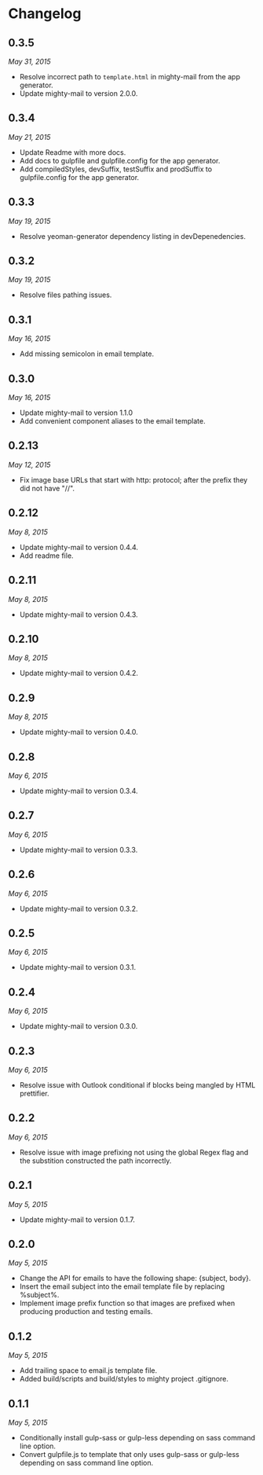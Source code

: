 # Changelog

## 0.3.5

*May 31, 2015*

- Resolve incorrect path to `template.html` in mighty-mail from the app generator.
- Update mighty-mail to version 2.0.0.


## 0.3.4

*May 21, 2015*

- Update Readme with more docs.
- Add docs to gulpfile and gulpfile.config for the app generator.
- Add compiledStyles, devSuffix, testSuffix and prodSuffix to gulpfile.config for the app generator.


## 0.3.3

*May 19, 2015*

- Resolve yeoman-generator dependency listing in devDepenedencies.


## 0.3.2

*May 19, 2015*

- Resolve files pathing issues.


## 0.3.1

*May 16, 2015*

- Add missing semicolon in email template.


## 0.3.0

*May 16, 2015*

- Update mighty-mail to version 1.1.0
- Add convenient component aliases to the email template.


## 0.2.13

*May 12, 2015*

- Fix image base URLs that start with http: protocol; after the prefix they did not have "//".


## 0.2.12

*May 8, 2015*

- Update mighty-mail to version 0.4.4.
- Add readme file.


## 0.2.11

*May 8, 2015*

- Update mighty-mail to version 0.4.3.


## 0.2.10

*May 8, 2015*

- Update mighty-mail to version 0.4.2.


## 0.2.9

*May 8, 2015*

- Update mighty-mail to version 0.4.0.


## 0.2.8

*May 6, 2015*

- Update mighty-mail to version 0.3.4.


## 0.2.7

*May 6, 2015*

- Update mighty-mail to version 0.3.3.


## 0.2.6

*May 6, 2015*

- Update mighty-mail to version 0.3.2.


## 0.2.5

*May 6, 2015*

- Update mighty-mail to version 0.3.1.


## 0.2.4

*May 6, 2015*

- Update mighty-mail to version 0.3.0.


## 0.2.3

*May 6, 2015*

- Resolve issue with Outlook conditional if blocks being mangled by HTML prettifier.


## 0.2.2

*May 6, 2015*

- Resolve issue with image prefixing not using the global Regex flag and the substition constructed the path incorrectly.


## 0.2.1

*May 5, 2015*

- Update mighty-mail to version 0.1.7.


## 0.2.0

*May 5, 2015*

- Change the API for emails to have the following shape: {subject, body}.
- Insert the email subject into the email template file by replacing %subject%.
- Implement image prefix function so that images are prefixed when producing production and testing emails.


## 0.1.2

*May 5, 2015*

- Add trailing space to email.js template file.
- Added build/scripts and build/styles to mighty project .gitignore.


## 0.1.1

*May 5, 2015*

- Conditionally install gulp-sass or gulp-less depending on sass command line option.
- Convert gulpfile.js to template that only uses gulp-sass or gulp-less depending on sass command line option.